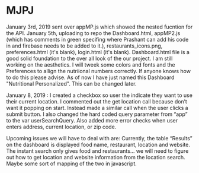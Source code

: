 # MJPJ
January 3rd, 2019 sent over appMP.js which showed the nested fucntion for the API.
January 5th, uploading to repo the Dashboard.html, appMP2.js (which has comments in green specifing where Prashant can add his code in and firebase needs to be added to it.), restaurants_icons.png, preferences.html (it's blank), login.html (it's blank).
Dashboard.html file is a good solid foundation to the over all look of the our project.  I am still working on the aesthetics.  I will tweek some colors and fonts and the Preferences to allign the nutriional numbers correctly.  If anyone knows how to do this please advise.
As of now I have just named this Dashboard "Nutritional Personalized". This can be changed later.

January 8, 2019 : I created a checkbox so user the indicate they want to use their current location. I commented out the get location call because don’t want it popping on start. Instead made a similar call when the user clicks a submit button. I also changed the hard coded query parameter from “app” to the var userSearchQuery.  Also added more error checks when user enters address, current location, or zip code.

Upcoming issues we will have to deal with are:  Currently, the table “Results” on the dashboard is displayed food name, restaurant, location and website.  The instant search only gives food and restaurants… we will need to figure out how to get location and website information from the location search.  Maybe some sort of mapping of the two in javascript.
